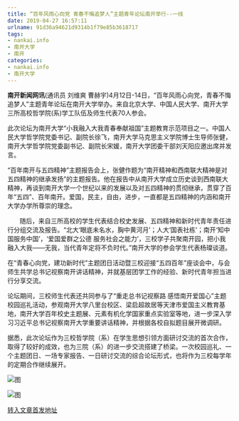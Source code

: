 ```yaml
---
title: “百年风雨心向党 青春不悔追梦人”主题青年论坛南开举行--一线
date: 2019-04-27 16:57:11
urlname: 91d36a94621d9314b1f79e85b3618717
tags: 
- nankai.info
- 南开大学
- 南开
categories:
- nankai.info
- 南开大学
---
```


**南开新闻网讯**(通讯员 刘维爽 曹赫宇)4月12日-14日，“百年风雨心向党，青春不悔追梦人”主题青年论坛在南开大学举办。来自北京大学、中国人民大学、南开大学三所高校哲学院(系)学工队伍及师生代表70人参会。

此次论坛为南开大学“小我融入大我青春奉献祖国”主题教育示范项目之一。中国人民大学哲学院党委书记、副院长徐飞，南开大学马克思主义学院博士生导师张健，南开大学哲学院党委副书记、副院长宋媛，南开大学团委干部刘天阳应邀出席并发言。

“百年南开与五四精神”主题报告会上，张健作题为“南开精神和西南联大精神是对五四精神的继承发扬”的主题报告。他在报告中从南开大学成立历史谈到西南联大精神，再谈到南开大学一个世纪以来的发展以及对五四精神的贯彻继承，贯穿了百年“五四”、百年南开。爱国，民主，自由，进步，一直都是五四精神的内涵和南开大学办学所尊崇的理念。

       随后，来自三所高校的学生代表结合校史发展、五四精神和新时代青年责任进行分组交流及报告。“北大‘眼底未名水，胸中黄河月’；人大‘国表社栋’；南开‘知中国服务中国’，‘爱国爱群之公德 服务社会之能力’，三校学子共聚南开园，把小我融入大我——无我，当代青年定将不负时代。”南开大学的参会学生代表杨璨谈道。

在“青春心向党，建功新时代”主题团日活动暨三校迎接“五四百年”座谈会中，与会师生共学总书记视察南开讲话精神，并就基层团学工作的经验、新时代青年担当进行分享交流。

论坛期间，三校师生代表还共同参与了“重走总书记视察路 感悟南开爱国心”主题校园巡礼活动，参观南开大学八里台校区、梁启超故居等天津市爱国主义教育基地，南开大学百年校史主题展、元素有机化学国家重点实验室等地，进一步深入学习习近平总书记视察南开大学重要讲话精神，并根据各校自拟题目展开微调研。

据悉，此次论坛作为三校哲学院（系）在学生思想引领方面研讨交流的首次合作，取得了较好的成效，也为三院（系）的进一步交流搭建了桥梁。一次校园巡礼、一个主题团日、一场专家报告、一日研讨交流的综合论坛形式，也将作为三校每学年的定期合作继续展开。

![图](http://news.nankai.edu.cn/pic/0/00/34/96/349604_280651.jpg)

![图](http://news.nankai.edu.cn/pic/0/00/34/96/349605_656015.jpg)

[转入文章首发地址](http://news.nankai.edu.cn/zhxw/system/2019/04/17/000445514.shtml)